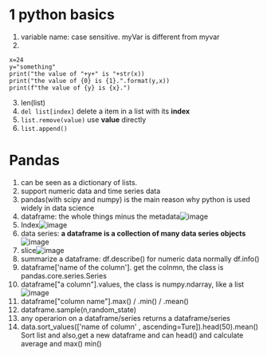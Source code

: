 # 1 python basics
1. variable name: case sensitive. myVar is different from myvar
2.
```
x=24
y="something"
print("the value of "+y+" is "+str(x))
print("the value of {0} is {1}.".format(y,x))
print(f"the value of {y} is {x}.")
```
3. len(list)
4. `del list[index]` delete a item in a list with its **index**
5. `list.remove(value)` use **value** directly
6. `list.append()`


# Pandas
1. can be seen as a dictionary of lists. 
2. support numeric data and time series data
3. pandas(with scipy and numpy) is the main reason why python is used widely in data science
4. dataframe: the whole things minus the metadata![image](https://user-images.githubusercontent.com/91874485/141691751-7fc4b452-cec0-40b6-96d9-057caa298e4f.png)
5. Index![image](https://user-images.githubusercontent.com/91874485/141691785-ffa114bb-2698-4a34-83a9-4192a061be23.png)
6. data series: **a dataframe is a collection of many data series objects** ![image](https://user-images.githubusercontent.com/91874485/141691800-c1bf16a7-0158-4d14-8e46-f39d3572428d.png)
7. slice![image](https://user-images.githubusercontent.com/91874485/141691988-ef7de445-15b8-40c1-a908-84726a23ff0e.png)
8. summarize a dataframe: df.describe() for numeric data normally  df.info()
9. dataframe['name of the column']. get the colnmn, the class is pandas.core.series.Series
10. dataframe["a column"].values, the class is numpy.ndarray, like a list![image](https://user-images.githubusercontent.com/91874485/141697622-81a821fa-7f5a-45ee-b40d-c74a1e226046.png)
11. dataframe["column name"].max() / .min() / .mean()
12. dataframe.sample(n,random_state)
13. any operarion on a dataframe/series returns a dataframe/series
14. data.sort_values(['name of column' , ascending=Ture]).head(50).mean()  Sort list and also,get a new dataframe and can head() and calculate average and max() min()




